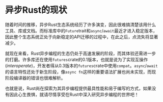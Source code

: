 # 异步Rust的现状

随着时间的推移，异步Rust生态系统经历了许多演变，因此很难搞清楚该用什么工具、库或文档。而标准库中的`Future`trait和`async`/`await`最近才进入稳定版本，因此整个生态系统正处于向新稳定的API迁移的过程中，在此之后，点流失将显著减少。

就现在来看，Rust异步编程的生态仍处于高速发展的阶段，而其体验还需进一步的打磨。许多库还在使用`futures`crate的0.1版本，也就是说为了实现互操作(_interoperate_)，开发者得从0.3版本的`futures`crate中使用`compat`。`async`/`await`的语言特性还处于新生阶段，像`async fn`这样的重要语法扩展也尚未实现，而现阶段编译器的错误也很难解析。

也就是说，Rust尚在探索为其异步编程提供最具性能和易于编写的方式，如果没有因此心生畏惧，就请尽情享受在Rust中深入研究异步编程的世界吧！

